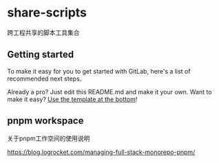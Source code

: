 # share-scripts

跨工程共享的脚本工具集合

## Getting started

To make it easy for you to get started with GitLab, here's a list of recommended next steps.

Already a pro? Just edit this README.md and make it your own. Want to make it easy? [Use the template at the bottom](#editing-this-readme)!

## pnpm workspace

关于pnpm工作空间的使用说明

https://blog.logrocket.com/managing-full-stack-monorepo-pnpm/
